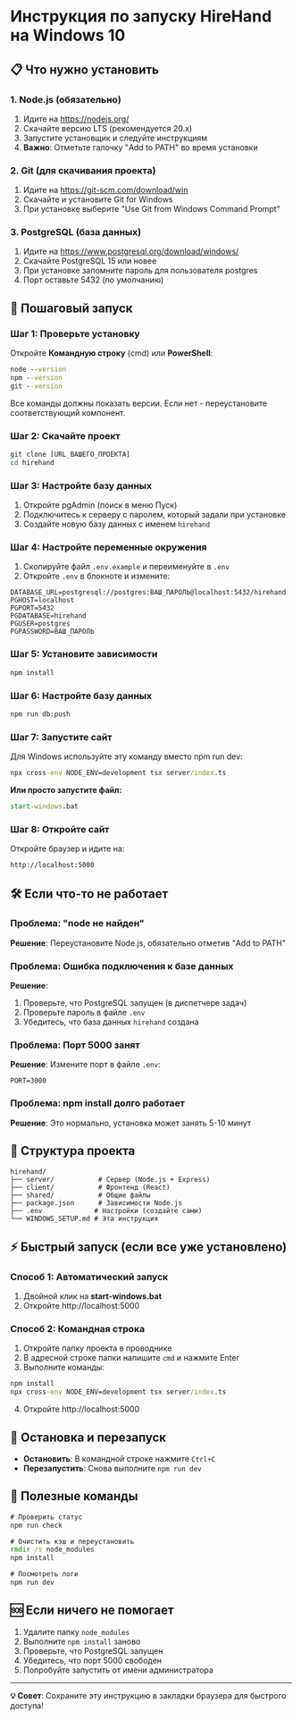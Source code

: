 # Инструкция по запуску HireHand на Windows 10

## 📋 Что нужно установить

### 1. Node.js (обязательно)
1. Идите на https://nodejs.org/
2. Скачайте версию LTS (рекомендуется 20.x)
3. Запустите установщик и следуйте инструкциям
4. **Важно**: Отметьте галочку "Add to PATH" во время установки

### 2. Git (для скачивания проекта)
1. Идите на https://git-scm.com/download/win
2. Скачайте и установите Git for Windows
3. При установке выберите "Use Git from Windows Command Prompt"

### 3. PostgreSQL (база данных)
1. Идите на https://www.postgresql.org/download/windows/
2. Скачайте PostgreSQL 15 или новее
3. При установке запомните пароль для пользователя postgres
4. Порт оставьте 5432 (по умолчанию)

## 🚀 Пошаговый запуск

### Шаг 1: Проверьте установку
Откройте **Командную строку** (cmd) или **PowerShell**:

```cmd
node --version
npm --version
git --version
```

Все команды должны показать версии. Если нет - переустановите соответствующий компонент.

### Шаг 2: Скачайте проект
```cmd
git clone [URL_ВАШЕГО_ПРОЕКТА]
cd hirehand
```

### Шаг 3: Настройте базу данных
1. Откройте pgAdmin (поиск в меню Пуск)
2. Подключитесь к серверу с паролем, который задали при установке
3. Создайте новую базу данных с именем `hirehand`

### Шаг 4: Настройте переменные окружения
1. Скопируйте файл `.env.example` и переименуйте в `.env`
2. Откройте `.env` в блокноте и измените:
```
DATABASE_URL=postgresql://postgres:ВАШ_ПАРОЛЬ@localhost:5432/hirehand
PGHOST=localhost
PGPORT=5432
PGDATABASE=hirehand
PGUSER=postgres
PGPASSWORD=ВАШ_ПАРОЛЬ
```

### Шаг 5: Установите зависимости
```cmd
npm install
```

### Шаг 6: Настройте базу данных
```cmd
npm run db:push
```

### Шаг 7: Запустите сайт
Для Windows используйте эту команду вместо npm run dev:
```cmd
npx cross-env NODE_ENV=development tsx server/index.ts
```

**Или просто запустите файл:**
```cmd
start-windows.bat
```

### Шаг 8: Откройте сайт
Откройте браузер и идите на:
```
http://localhost:5000
```

## 🛠️ Если что-то не работает

### Проблема: "node не найден"
**Решение**: Переустановите Node.js, обязательно отметив "Add to PATH"

### Проблема: Ошибка подключения к базе данных
**Решение**: 
1. Проверьте, что PostgreSQL запущен (в диспетчере задач)
2. Проверьте пароль в файле `.env`
3. Убедитесь, что база данных `hirehand` создана

### Проблема: Порт 5000 занят
**Решение**: Измените порт в файле `.env`:
```
PORT=3000
```

### Проблема: npm install долго работает
**Решение**: Это нормально, установка может занять 5-10 минут

## 📁 Структура проекта

```
hirehand/
├── server/           # Сервер (Node.js + Express)
├── client/           # Фронтенд (React)
├── shared/           # Общие файлы
├── package.json      # Зависимости Node.js
├── .env             # Настройки (создайте сами)
└── WINDOWS_SETUP.md # Эта инструкция
```

## ⚡ Быстрый запуск (если все уже установлено)

### Способ 1: Автоматический запуск
1. Двойной клик на **start-windows.bat**
2. Откройте http://localhost:5000

### Способ 2: Командная строка
1. Откройте папку проекта в проводнике
2. В адресной строке папки напишите `cmd` и нажмите Enter
3. Выполните команды:
```cmd
npm install
npx cross-env NODE_ENV=development tsx server/index.ts
```
4. Откройте http://localhost:5000

## 🔄 Остановка и перезапуск

- **Остановить**: В командной строке нажмите `Ctrl+C`
- **Перезапустить**: Снова выполните `npm run dev`

## 📝 Полезные команды

```cmd
# Проверить статус
npm run check

# Очистить кэш и переустановить
rmdir /s node_modules
npm install

# Посмотреть логи
npm run dev
```

## 🆘 Если ничего не помогает

1. Удалите папку `node_modules`
2. Выполните `npm install` заново
3. Проверьте, что PostgreSQL запущен
4. Убедитесь, что порт 5000 свободен
5. Попробуйте запустить от имени администратора

---
**💡 Совет**: Сохраните эту инструкцию в закладки браузера для быстрого доступа!